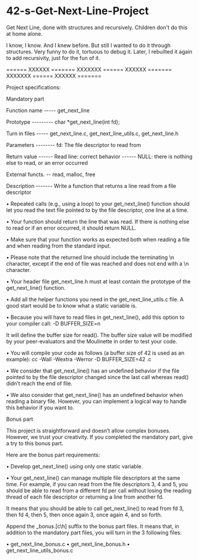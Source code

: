 # 42-s-Get-Next-Line-Project
Get Next Line, done with structures and recursively. Children don't do this at home alone.

I know, I know. And I knew before. But still I wanted to do it through structures. Very funny to do it, tortuous to debug it.
Later, I rebuilted it again to add recursivity, just for the fun of it. 

====== XXXXXX ======= XXXXXXX ====== XXXXXX ======= XXXXXXX ====== XXXXXX =======

Project specifications:

Mandatory part

Function name ----- get_next_line

Prototype --------- char *get_next_line(int fd);

Turn in files ----- get_next_line.c, get_next_line_utils.c, get_next_line.h

Parameters -------- fd: The file descriptor to read from

Return value ------ Read line: correct behavior
             ------ NULL: there is nothing else to read, or an error occurred

External functs. -- read, malloc, free

Description ------- Write a function that returns a line read from a file descriptor


• Repeated calls (e.g., using a loop) to your get_next_line() function should let
you read the text file pointed to by the file descriptor, one line at a time.

• Your function should return the line that was read.
If there is nothing else to read or if an error occurred, it should return NULL.

• Make sure that your function works as expected both when reading a file and when
reading from the standard input.

• Please note that the returned line should include the terminating \n character,
except if the end of file was reached and does not end with a \n character.

• Your header file get_next_line.h must at least contain the prototype of the
get_next_line() function.

• Add all the helper functions you need in the get_next_line_utils.c file.
A good start would be to know what a static variable is.

• Because you will have to read files in get_next_line(), add this option to your
compiler call: -D BUFFER_SIZE=n

It will define the buffer size for read().
The buffer size value will be modified by your peer-evaluators and the Moulinette
in order to test your code.

• You will compile your code as follows (a buffer size of 42 is used as an example):
cc -Wall -Wextra -Werror -D BUFFER_SIZE=42 <files>.c

• We consider that get_next_line() has an undefined behavior if the file pointed to
by the file descriptor changed since the last call whereas read() didn’t reach the
end of file.
  
• We also consider that get_next_line() has an undefined behavior when reading
a binary file. However, you can implement a logical way to handle this behavior if
you want to.
 

Bonus part

  This project is straightforward and doesn’t allow complex bonuses. However, we trust
your creativity. If you completed the mandatory part, give a try to this bonus part.
  
Here are the bonus part requirements:
  
• Develop get_next_line() using only one static variable.
  
• Your get_next_line() can manage multiple file descriptors at the same time.
For example, if you can read from the file descriptors 3, 4 and 5, you should be
able to read from a different fd per call without losing the reading thread of each
file descriptor or returning a line from another fd.
  
It means that you should be able to call get_next_line() to read from fd 3, then
fd 4, then 5, then once again 3, once again 4, and so forth.
  
Append the _bonus.[c\h] suffix to the bonus part files.
It means that, in addition to the mandatory part files, you will turn in the 3 following
files:
  
• get_next_line_bonus.c
• get_next_line_bonus.h
• get_next_line_utils_bonus.c
